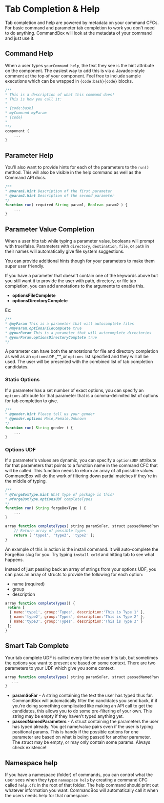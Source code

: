 # Tab Completion & Help

Tab completion and help are powered by metadata on your command CFCs. For basic command and parameter tab completion to work you don't need to do anything. CommandBox will look at the metadata of your command and just use it.

## Command Help

When a user types `yourCommand help`, the text they see is the hint attribute on the component. The easiest way to add this is via a Javadoc-style comment at the top of your component. Feel free to include sample executions which can be wrapped in `{code:bash}{code}` blocks.

```javascript
/**
* This is a description of what this command does!
* This is how you call it:
*
* {code:bash}
* myCommand myParam
* {code} 
* 
**/
component {
    ...
}
```

## Parameter Help

You'll also want to provide hints for each of the parameters to the `run()` method. This will also be visible in the help command as well as the Command API docs.

```javascript
/**
* @param1.hint Description of the first parameter
* @param2.hint Description of the second parameter
*/
function run( required String param1, Boolean param2 ) {
    ...
}
```

## Parameter Value Completion

When a user hits tab while typing a parameter value, booleans will prompt with true/false. Parameters with `directory`, `destination`, `file`, or `path` in their names will automatically give file system suggestions.

You can provide additional hints though for your parameters to make them super user friendly.

If you have a parameter that doesn't contain one of the keywords above but you still want it to provide the user with path, directory, or file tab completion, you can add annotations to the arguments to enable this.

* **optionsFileComplete**
* **optionsDirectoryComplete**

Ex:

```javascript
/**
* @myParam This is a parameter that will autocomplete files
* @myParam.optionsFileComplete true
* @yourParam This is a parameter that will autocomplete directories
* @yourParam.optionsDirectoryComplete true
*/
```

A parameter can have both the annotations for file and directory completion as well as an `optionsUDF` _\*\*_or `options` list specified and they will all be used. The user will be presented with the combined list of tab completion candidates.

### Static Options

If a parameter has a set number of exact options, you can specify an `options` attribute for that parameter that is a comma-delimited list of options for tab completion to give.

```javascript
/**
* @gender.hint Please tell us your gender
* @gender.options Male,Female,Unknown
*/
function run( String gender ) {
    ...
}
```

### Options UDF

If a parameter's values are dynamic, you can specify a `optionsUDF` attribute for that parameters that points to a function name in the command CFC that will be called. This function needs to return an array of all possible values. CommandBox will do the work of filtering down partial matches if they're in the middle of typing.

```javascript
/**
* @forgeBoxType.hint What type of package is this?
* @forgeBoxType.optionsUDF completeTypes
*/
function run( String forgeBoxType ) {
    ...
}

array function completeTypes( string paramSoFar, struct passedNamedParameters ) {
    // Return array of possible types
    return [ 'type1', 'type2', 'type2' ];
}
```

An example of this in action is the install command. It will auto-complete the ForgeBox slug for you. Try typing `install cold` and hitting tab to see what happens.

Instead of just passing back an array of strings from your options UDF, you can pass an array of structs to provide the following for each option:

* name \(required\)
* group
* description

```javascript
array function completeTypes() {
 return [
  { name:'type1', group:'Types', description:'This is Type 1' },
  { name:'type2', group:'Types', description:'This is Type 2' },
  { name:'type3', group:'Types', description:'This is Type 3' }
 ];
}
```

## Smart Tab Complete

Your tab complete UDF is called every time the user hits tab, but sometimes the options you want to present are based on some context. There are two parameters to your UDF which give you some context.

```javascript
array function completeTypes( string paramSoFar, struct passedNamedParameters ) {
   ...
}
```

* **paramSoFar** - A string containing the text the user has typed thus far.  CommandBox will automatically filter the candidates you send back, if if you're doing something complicated like making an API call to get the candidates, this allows you to do some pre-filtering of your own.  This string may be empty if they haven't typed anything yet.
* **passedNamedParameters** - A struct containing the parameters the user has typed already.  You get name/value pairs even if the user is typing positional params.  This is handy if the possible options for one parameter are based on what is being passed for another parameter.  The struct may be empty, or may only contain some params.  Always check existence!

## Namespace help

If you have a namespace \(folder\) of commands, you can control what the user sees when they type `namespace help` by creating a command CFC called `help.cfc` in the root of that folder. The help command should print out whatever information you want. CommandBox will automatically call it when the users needs help for that namespace.

